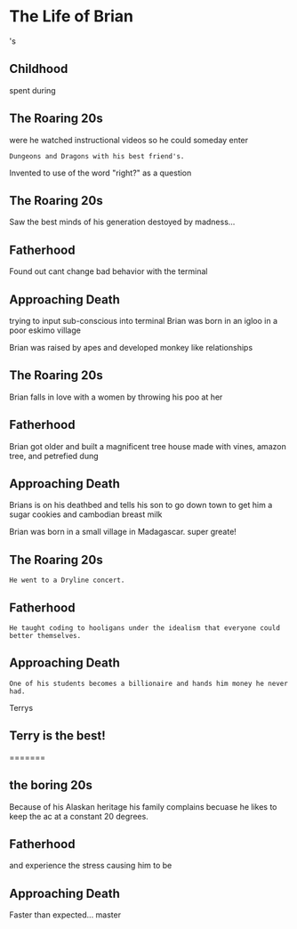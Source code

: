 # The Life of Brian
's
## Childhood

 spent during

## The Roaring 20s
were he watched instructional videos so he could someday enter

	Dungeons and Dragons with his best friend's.
Invented to use of the word "right?" as a question

## The Roaring 20s
Saw the best minds of his generation destoyed by madness...
## Fatherhood
Found out cant change bad behavior with the terminal

## Approaching Death
trying to input sub-conscious into terminal
	Brian was born in an igloo in a poor eskimo village

Brian was raised by apes and developed monkey like relationships

## The Roaring 20s
Brian falls in love with a women by throwing his poo at her

## Fatherhood
Brian got older and built a magnificent tree house made with vines, amazon tree, and petrefied dung

## Approaching Death
Brians is on his deathbed and tells his son to go down town to get him a sugar cookies and cambodian breast milk

Brian was born in a small village in Madagascar.
super greate!

## The Roaring 20s
	He went to a Dryline concert.

## Fatherhood
	He taught coding to hooligans under the idealism that everyone could better themselves.

## Approaching Death
	One of his students becomes a billionaire and hands him money he never had.

Terrys
## Terry is the best!
=======
## the boring 20s
Because of his Alaskan heritage his family complains becuase he likes to keep the ac at a constant 20 degrees.

## Fatherhood
and experience the stress causing him to be

## Approaching Death
Faster than expected...
master
